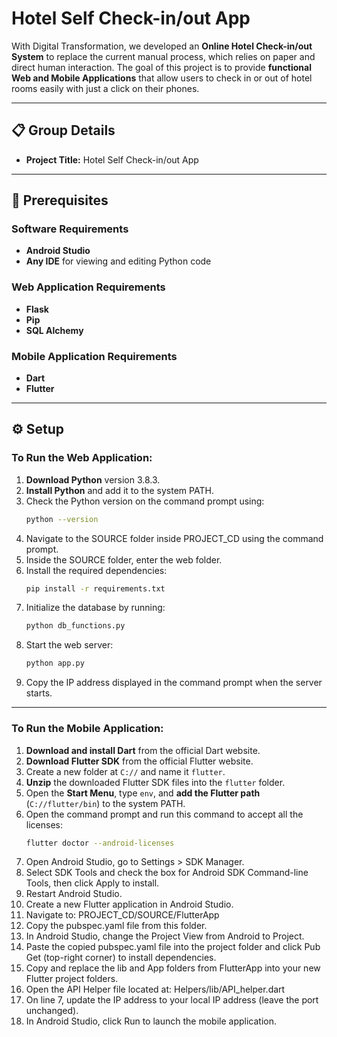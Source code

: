 # Hotel Self Check-in/out App  

With Digital Transformation, we developed an **Online Hotel Check-in/out System** to replace the current manual process, which relies on paper and direct human interaction. The goal of this project is to provide **functional Web and Mobile Applications** that allow users to check in or out of hotel rooms easily with just a click on their phones.  

---

## 📋 Group Details  

- **Project Title:** Hotel Self Check-in/out App  

---

## 🔧 Prerequisites  

### Software Requirements  
- **Android Studio**  
- **Any IDE** for viewing and editing Python code  

### Web Application Requirements  
- **Flask**  
- **Pip**  
- **SQL Alchemy**  

### Mobile Application Requirements  
- **Dart**  
- **Flutter**  

---

## ⚙️ Setup  

### To Run the Web Application:  

1. **Download Python** version 3.8.3.  
2. **Install Python** and add it to the system PATH.  
3. Check the Python version on the command prompt using:  
   ```bash
   python --version
4. Navigate to the SOURCE folder inside PROJECT_CD using the command prompt.
5. Inside the SOURCE folder, enter the web folder.
6. Install the required dependencies:
   ```bash
   pip install -r requirements.txt
7. Initialize the database by running:
   ```bash
   python db_functions.py
8. Start the web server:
   ```bash
   python app.py
9. Copy the IP address displayed in the command prompt when the server starts.

-------------------------------------------------------------------------------------------------------------------------------

### To Run the Mobile Application:  

1. **Download and install Dart** from the official Dart website.  
2. **Download Flutter SDK** from the official Flutter website.  
3. Create a new folder at `C://` and name it `flutter`.  
4. **Unzip** the downloaded Flutter SDK files into the `flutter` folder.  
5. Open the **Start Menu**, type `env`, and **add the Flutter path** (`C://flutter/bin`) to the system PATH.  
6. Open the command prompt and run this command to accept all the licenses:  
   ```bash
   flutter doctor --android-licenses
7. Open Android Studio, go to Settings > SDK Manager.
8. Select SDK Tools and check the box for Android SDK Command-line Tools, then click Apply to install.
9. Restart Android Studio.
10. Create a new Flutter application in Android Studio.
11. Navigate to: PROJECT_CD/SOURCE/FlutterApp 
12. Copy the pubspec.yaml file from this folder.
13. In Android Studio, change the Project View from Android to Project.
14. Paste the copied pubspec.yaml file into the project folder and click Pub Get (top-right corner) to install dependencies.
15. Copy and replace the lib and App folders from FlutterApp into your new Flutter project folders.
16. Open the API Helper file located at: Helpers/lib/API_helper.dart 
17. On line 7, update the IP address to your local IP address (leave the port unchanged).
18. In Android Studio, click Run to launch the mobile application.


   

